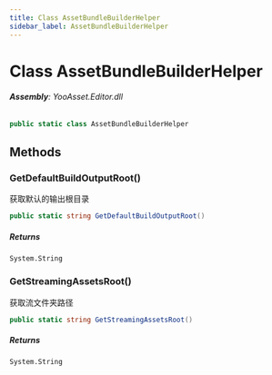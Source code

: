 ```yaml
---
title: Class AssetBundleBuilderHelper
sidebar_label: AssetBundleBuilderHelper
---
```

# Class AssetBundleBuilderHelper


###### **Assembly**: YooAsset.Editor.dll

```csharp title="Declaration"
public static class AssetBundleBuilderHelper
```
## Methods
### GetDefaultBuildOutputRoot()
获取默认的输出根目录

```csharp title="Declaration"
public static string GetDefaultBuildOutputRoot()
```

##### Returns

`System.String`
### GetStreamingAssetsRoot()
获取流文件夹路径

```csharp title="Declaration"
public static string GetStreamingAssetsRoot()
```

##### Returns

`System.String`
